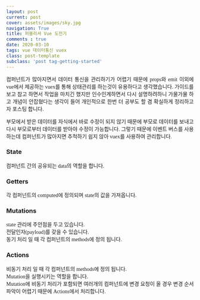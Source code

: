 ```yaml
---
layout: post
current: post
cover: assets/images/sky.jpg 
navigation: True
title: 퍼블리셔 Vue 도전기
comments : true
date: 2020-03-10
tags: vue 데이터통신 vuex
class: post-template
subclass: 'post tag-getting-started'
---
```



<p style="font-family:nanum;text-align:justify">
    컴퍼넌트가 많아지면서 데이터 통신을 관리하기가 어렵기 때문에 props와 emit 이외에 
    vue에서 제공하는 vuex를 통해 상태관리를 하는것이 유용하다고 생각했습니다.
    가이드를 보고 참고 하면서 작업을 마치긴 했지만 인수인계하면서 다시 설명하려하니 가물가물 하고  개념이 안잡혔다는 생각이 들어
    개인적으로 한번 더 공부도 할 겸 확실하게 정리하고자 포스팅 합니다.
</p>
<p style="font-family:nanum;text-align:justify">
    부모에서 받은 데이터를 자식에서 바로 수정이 되지 않기 때문에 부모로 데이터를 보내고 다시 부모로부터 데이터를 받아야 수정이 가능합니다.
    그렇기 때문에 이벤트 버스를 사용 하는데 컴퍼넌트가 많아지면 추척하기 쉽지 않아 vuex를 사용하여 관리합니다.
    <!-- <ul>
        <li>state : 컴퍼넌트 간의 통신되는 data</li>
        <li>getters : com</li>
        <li>mutations : 동기</li>
        <li>actions : 비동기 </li>
    </ul> -->
</p>
<h3>State</h3>
<p style="font-family:nanum;text-align:justify">
    컴퍼넌트 간의 공유되는 data의 역할을 합니다.
</p>
<h3>Getters</h3>
<p style="font-family:nanum;text-align:justify">
    각 컴퍼넌트의 computed에 정의되며 state의 값을 가져옵니다.
</p>
<h3>Mutations</h3>
<p style="font-family:nanum;text-align:justify">
    state 관리에 주안점을 두고 있습니다.<br/>
    전달인자(payload)를 갖을 수 있습니다.<br/>
    동기 처리 일 때 각 컴퍼넌트의 methods에 정의 됩니다.   
</p>
<h3>Actions</h3>
<p style="font-family:nanum;text-align:justify">
    비동기 처리 일 때 각 컴퍼넌트의 methods에 정의 됩니다.<br/>
    Mutation을 실행시키는 역할을 합니다.<br/>
    Mutation에 비동기 처리가 포함되면 여러개의 컴퍼넌트에 변경 요청이 올 경우 변경 순서 파악이 어렵기 때문에 Actions에서 처리합니다.
</p>



